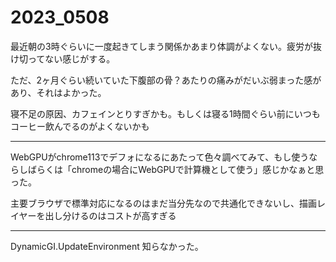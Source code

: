 # 2023_0508

最近朝の3時ぐらいに一度起きてしまう関係かあまり体調がよくない。疲労が抜け切ってない感じがする。

ただ、2ヶ月ぐらい続いていた下腹部の骨？あたりの痛みがだいぶ弱まった感があり、それはよかった。

寝不足の原因、カフェインとりすぎかも。もしくは寝る1時間ぐらい前にいつもコーヒー飲んでるのがよくないかも

---

WebGPUがchrome113でデフォになるにあたって色々調べてみて、もし使うならしばらくは「chromeの場合にWebGPUで計算機として使う」感じかなぁと思った。

主要ブラウザで標準対応になるのはまだ当分先なので共通化できないし、描画レイヤーを出し分けるのはコストが高すぎる

---

DynamicGI.UpdateEnvironment 知らなかった。